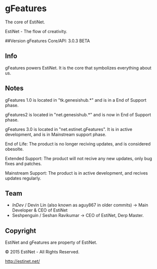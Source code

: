 # gFeatures
The core of EstiNet.

EstiNet - The flow of creativity.

##Version
gFeatures Core/API: 3.0.3 BETA

## Info
gFeatures powers EstiNet.
It is the core that symbolizes everything about us.

## Notes
gFeatures 1.0 is located in "tk.genesishub.*" and is in a End of Support phase.

gFeatures2 is located in "net.genesishub.*" and is now in End of Support phase.

gFeatures 3.0 is located in "net.estinet.gFeatures". It is in active development, and is in Mainstream support phase.


End of Life: The product is no longer reciving updates, and is considered obesolte.

Extended Support: The product will not recive any new updates, only bug fixes and patches.

Mainstream Support: The product is in active development, and recives updates regularly.

## Team
- _InDev_ / Devin Lin (also known as aguy867 in older commits) -> Main Developer & CEO of EstiNet
- Seshpenguin / Seshan Ravikumar -> CEO of EstiNet, Derp Master.
## Copyright
EstiNet and gFeatures are property of EstiNet.

© 2015 EstiNet - All Rights Reserved.

http://estinet.net/


